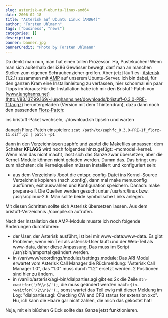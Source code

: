 ```yaml
---
slug: asterisk-auf-ubuntu-linux-amd64
date: 2006-02-18
title: "Asterisk auf Ubuntu Linux (AMD64)"
author: "Torsten Uhlmann"
tags: ["business", "news"]
categories: []
description:
banner: banner.jpg
bannerCredit: "Photo by Torsten Uhlmann"
---
```


Da denkt man nun, man hat einen tollen Prozessor. Ha, Pustekuchen! Wenn man sich außerhalb der i386 Gewässer bewegt, darf man an manchen Stellen zum eigenen Schraubenzieher greifen. Aber jetzt läuft es- [Asterisk](http://blog.agynamix.de/wp-admin/www.asterisk.org) (1.2.1) zusammen mit [AMP](http://coalescentsystems.ca/index.php?option=com_content&task=view&id=31&Itemid=57 "Asterisk Management Portal") auf unserem Ubuntu-Server. Ich bin dabei, für den ganzen Kram eine Installanleitung zu verfassen, hier schonmal ein paar Tipps im Voraus: Für die Installation habe ich mir den Bristuff-Patch von [www.junghanns.net](http://83.137.99.169/~junghanns.net/downloads/bristuff-0.3.0-PRE-1f.tar.gz) heruntergeladen (Version mit dem f hintendran), dazu dann noch den passenden [Florz-Patch](http://zaphfc.florz.dyndns.org/):

ins bristuff-Paket wechseln, ./download.sh tipseln und warten

danach Florz-Patch einspielen: `zcat /path/to/zaphfc_0.3.0-PRE-1f_florz-11.diff.gz | patch -p1`

dann in den Verzeichnissen zaphfc und zaptel die Makefiles anpassen: dem Schalter **KFLAGS** wird noch folgendes hinzugefügt: -mcmodel=kernel. Wenn man das nicht macht, lässt sich das Ganze zwar übersetzen, aber die Kernel-Module können nicht geladen werden. Dumm das. Das bringt uns zum nächsten: die Kernelquellen müssen installiert und konfiguriert sein:

-   aus dem Verzeichnis /boot die entspr. config-Datei ins Kernel-Source Verzeichnis kopieren (nach .config), dann mal make menuconfig ausführen, exit auswählen und Konfiguration speichern. Danach: make prepare-all. Die Quellen werden gesucht unter /usr/src/linux bzw. /usr/src/linux-2.6. Man sollte beide symbolische Links anlegen.

Mit diesen Schritten sollte sich Asterisk übersetzen lassen. Aus dem bristuff-Verzeichnis ./compile.sh aufrufen.

Nach der Installation des AMP-Moduls musste ich noch folgende Änderungen durchführen:

-   der User, der Asterisk ausführt, ist bei mir www-data:www-data. Es gibt Probleme, wenn ein Teil als asterisk-User läuft und der Web-Teil als www-data, daher diese Anpassung. Das muss im Script /usr/sbin/amportal geändert werden.
-   in /var/www/recordings/modules/settings.module: Das ARI Modul erwartet vom Asterisk Call Manager die Rückmeldung: "Asterisk Call Manager 1.0", das "1.0" muss durch "1.2" ersetzt werden. 2 Positionen sind hier zu ändern.
-   in /var/lib/asterisk/agi-bin/dialparties.agi gibt es 2x die Zeile `$tn->waitfor('/0\\n$/');`, die muss geändert werden nach: `$tn->waitfor('/2\\n$/');`, sonst wartet das Teil ewig mit dieser Meldung im Log: "dialparties.agi: Checking CW and CFB status for extension xxx". Hu, ich kann die Haare gar nicht zählen, die mich das gekostet hat!

Nuja, mit ein bißchen Glück sollte das Ganze jetzt funktionieren.
